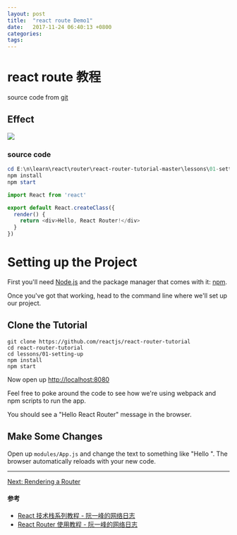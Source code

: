 ```yaml
---
layout: post
title:  "react route Demo1"
date:   2017-11-24 06:40:13 +0800
categories:  
tags: 
---
```


# react route 教程 #


source code from [git](https://github.com/reactjs/react-router-tutorial/tree/master/lessons/01-setting-up)


## Effect ##

![](https://i.imgur.com/2szdmyi.png)

### source code ###

```powershell
cd E:\n\learn\react\router\react-router-tutorial-master\lessons\01-setting-up
npm install
npm start
```

```javascript
import React from 'react'

export default React.createClass({
  render() {
    return <div>Hello, React Router!</div>
  }
}) 
```


# Setting up the Project

First you'll need [Node.js](https://nodejs.org) and the package manager
that comes with it: [npm](https://www.npmjs.com/).

Once you've got that working, head to the command line where we'll set
up our project.

## Clone the Tutorial

```
git clone https://github.com/reactjs/react-router-tutorial
cd react-router-tutorial
cd lessons/01-setting-up
npm install
npm start
```

Now open up [http://localhost:8080](http://localhost:8080)

Feel free to poke around the code to see how we're using webpack and npm
scripts to run the app.

You should see a "Hello React Router" message in the browser.

## Make Some Changes

Open up `modules/App.js` and change the text to something like "Hello
<your name>". The browser automatically reloads with your new code.

---

[Next: Rendering a Router](../02-rendering-a-route/)



#### 参考 ####

* [React 技术栈系列教程 - 阮一峰的网络日志](http://www.ruanyifeng.com/blog/2016/09/react-technology-stack.html)
* [React Router 使用教程 - 阮一峰的网络日志](http://www.ruanyifeng.com/blog/2016/05/react_router.html)